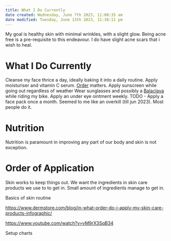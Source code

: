 ```yaml
---
title: What I Do Currently
date created: Wednesday, June 7th 2023, 11:08:35 am
date modified: Tuesday, June 13th 2023, 11:38:11 pm
---
```


My goal is healthy skin with minimal wrinkles, with a slight glow.
Being acne free is a pre-requisite to this endeavour.
I do have slight acne scars that i wish to heal.

# What I Do Currently

Cleanse my face thrice a day, ideally baking it into a daily routine.
Apply moisturiser and vitamin C serum. [Order](Skin-Care.md#Order%20of%20application%20) matters.
Apply sunscreen while going out regardless of weather
Wear sunglasses and possibly a [Balaclava](https://www.amazon.in/balaclava/s?k=balaclava) while riding my bike.
Apply an under eye ointment weekly.
TODO - Apply a face pack once a month. Seemed to me like an overkill (till jun 2023). Most people do it.

# Nutrition

Nutrition is paramount in improving any part of our body and skin is not exception.

# Order of Application

Skin works to keep things out. We want the ingredients in skin care products we use to to get in. Small amount of ingredients manage to get in.

Basics of skin routine

https://www.dermstore.com/blog/in-what-order-do-i-apply-my-skin-care-products-infographic/

https://www.youtube.com/watch?v=vM9rX3SqB34

Setup charts
